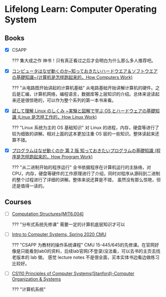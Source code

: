 # Lifelong Learn: Computer Operating System

## Books

- [x] CSAPP

    ??? 集大成之作
        神书！只有真正看过之后才会明白为什么那么多人推荐吧。

- [x] [コンピュータはなぜ動くのか~知っておきたいハードウエア＆ソフトウエアの基礎知識~(计算机是怎样跑起来的，How Computers Work)](https://www.amazon.co.jp/-/en/%E7%9F%A2%E6%B2%A2-%E4%B9%85%E9%9B%84/dp/429600123X/ref=sr_1_1?crid=249SMSMQG7W4X&keywords=%E3%82%B3%E3%83%B3%E3%83%94%E3%83%A5%E3%83%BC%E3%82%BF%E3%81%AF%E3%81%AA%E3%81%9C%E5%8B%95%E3%81%8F%E3%81%AE%E3%81%8B+%7E+%E7%9F%A5%E3%81%A3%E3%81%A6%E3%81%8A%E3%81%8D%E3%81%9F%E3%81%84%E3%83%8F%E3%83%BC%E3%83%89%E3%82%A6%E3%82%A8%E3%82%A2+%26+%E3%82%BD%E3%83%95%E3%83%88%E3%82%A6%E3%82%A8%E3%82%A2%E3%81%AE%E5%9F%BA%E7%A4%8E%E7%9F%A5%E8%AD%98+%7E&qid=1682646184&sprefix=%E3%83%91%E3%82%BD%E3%82%B3%E3%83%B3%E3%81%AE%E3%81%97%E3%81%8F%E3%81%BF+%E7%9F%A2%E6%BE%A4%2Caps%2C569&sr=8-1)

    ??? "从电路图开始讲起的计算机基础"
        从电路基础开始讲解计算机的硬件。之后是汇编，计算机网络，编程语言，数据库等上层知识的介绍。总体来说读起来还是很惊艳的，可以作为整个系列的第一本书来看。

- [x] [試して理解 Linux のしくみ ~実験と図解で学ぶ OS とハードウェアの基礎知識 (Linux 是怎样工作的，How Linux Work)](https://www.amazon.co.jp/-/en/%E6%AD%A6%E5%86%85-%E8%A6%9A/dp/477419607X/ref=sr_1_1?keywords=%EF%BC%BB%E8%A9%A6%E3%81%97%E3%81%A6%E7%90%86%E8%A7%A3%EF%BC%BD+linux+%E3%81%AE%E3%81%97%E3%81%8F%E3%81%BF+%7E+%E5%AE%9F%E9%A8%93%E3%81%A8%E5%9B%B3%E8%A7%A3%E3%81%A7%E5%AD%A6%E3%81%B6+os+%E3%81%A8%E3%83%8F%E3%83%BC%E3%83%89%E3%82%A6%E3%82%A7%E3%82%A2%E3%81%AE%E5%9F%BA%E7%A4%8E%E7%9F%A5%E8%AD%98&qid=1682647620&sr=8-1)

    ??? "Linux 系统为主的 OS 基础知识"
        对 Linux 的进程，内存，硬盘等进行了较为细致的讲解。相对上面的这本更加注重 OS 层的一些知识。整体读起来还算不错。


- [x] [プログラムはなぜ動くのか 第 2 版 知っておきたいプログラムの基礎知識 (程序是怎样跑起来的，How Program Work)](https://www.amazon.co.jp/-/en/%E7%9F%A2%E6%B2%A2-%E4%B9%85%E9%9B%84-ebook/dp/B094J3CK1C/ref=sr_1_1?crid=3RNXQ1UEQVZYT&keywords=%E3%83%97%E3%83%AD%E3%82%B0%E3%83%A9%E3%83%A0%E3%81%AF%E3%81%AA%E3%81%9C%E5%8B%95%E3%81%8F%E3%81%AE%E3%81%8B+%E7%AC%AC2%E7%89%88+%E7%9F%A5%E3%81%A3%E3%81%A6%E3%81%8A%E3%81%8D%E3%81%9F%E3%81%84%E3%83%97%E3%83%AD%E3%82%B0%E3%83%A9%E3%83%A0%E5%9F%BA%E7%A4%8E%E7%9F%A5%E8%AD%98&qid=1682648284&sprefix=%E3%83%97%E3%83%AD%E3%82%B0%E3%83%A9%E3%83%A0%E3%81%AF%E3%81%AA%E3%81%9C%E5%8B%95%E3%81%8F%E3%81%AE%E3%81%8B+%E7%AC%AC2%E7%89%88+%E7%9F%A5%E3%81%A3%E3%81%A6%E3%81%8A%E3%81%8D%E3%81%9F%E3%81%84%E3%83%97%E3%83%AD%E3%82%B0%E3%83%A9%E3%83%A0%E3%81%AE%E5%9F%BA%E7%A4%8E%E7%9F%A5%E8%AD%98%2Caps%2C557&sr=8-1)

    ??? "从二进制开始的程序运行"
        全书依据程序在计算机运行的主脉络，对 CPU，内存，硬盘等硬件的工作原理进行了介绍，同时对程序从源码到二进制的整个过程进行了详细的讲解。整体来说还算是不错，
        虽然没有那么惊艳，但还是值得一读的。


## Courses
- [ ] [Computation Structures(MIT6.004)](https://6004.mit.edu/web/fall19FA19/resources/lectures)

    ??? "分布式系统先修课"
        需要一定的计算机底层知识才可以


- [ ] [Intro to Computer Systems, Spring 2020 CMU](http://www.cs.cmu.edu/afs/cs/academic/class/15213-s20/www/schedule.html)

    ??? "CSAPP 为教材的操作系统课程"
        CMU 15-445/645的先修课。在官网好像是只能看到lab0的资料，后续lab官网(不登录)没法看，可以去书的主页去找老版本的 lab 做。
        感觉 lecture notes 不是很全面，买本实体书边看边做练习比较好。

- [ ] [CS110 Principles of Computer Systems(Stanford)-Computer Organization & Systems](http://web.stanford.edu/class/cs110/)

    ??? "计算机系统"
